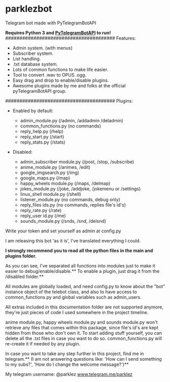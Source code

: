 # parklezbot
Telegram bot made with PyTelegramBotAPI

**Requires Python 3 and [PyTelegramBotAPI](https://github.com/eternnoir/pyTelegramBotAPI) to run!**
#######################################
	Features:

 - Admin system. (with menus)
 - Subscriber system.
 - List handling.
 - .txt database system.
 - Lots of common functions to make life easier.
 - Tool to convert .wav to OPUS .ogg.
 - Easy drag and drop to enable/disable plugins.
 - Awesome plugins made by me and folks at the official pyTelegramBotAPI group.
 
#######################################
	Plugins:
	
 - Enabled by default:
	- admin_module.py (/admin, /addadmin /deladmin)
	- common_functions.py (no commands)
	- reply_help.py (/help)
	- reply_start.py (/start)
	- reply_stats.py (/stats)
	
 - Disabled:
	- admin_subscriber module.py (/post, /stop, /subscribe)
	- anime_module.py (/animes, /edit)
	- google_imgsearch.py (/img)
	- google_maps.py (/map)
	- happy_wheels module.py (/maps, /delmap)
	- jokes_module.py (/joke, /addjoke, /jokemenu or /settings)
	- linux_shell module.py (/shell)
	- listener_module.py (no commands, debug only)
	- reply_files ids.py (no commands, replies file's id's)
	- reply_rate.py (/rate)
	- reply_user id.py (/me)
	- sounds_module.py (/snds, /snd, /delsnd)
	
Write your token and set yourself as admin at config.py

I am releasing this bot 'as it is', I've translated everything I could.

**I strongly recommend you to read all the python files in the main and plugins folder.**

As you can see, I've separated all functions into modules just to make it easier to debug/enable/disable.** To enable a plugin, just drag it from the /disabled folder.**

All modules are globally loaded, and need config.py to know about the "bot" instance object of the telebot class, and also to have access to common_functions.py and global variables such as admin_users.

All extras included in this documentation folder are not supported anymore, they're just pieces of code I used somewhere in the project timeline.

anime module.py, happy wheels module.py and sounds module.py won't retrieve any files that comes within this package, since file's id's are kept hidden from those who don't own it.
To start adding stuff yourself, you can delete all the .txt files in case you want to do so. common_functions.py will re-create it if needed by any plugin.

In case you want to take any step further in this project, find me in telegram.** (I am not answering questions like: 'How can I send something to my subs?', 'How do I change the welcome message?')**

My telegram username: @parklez
www.telegram.me/parklez

